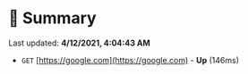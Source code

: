 # 📖 Summary
Last updated: **4/12/2021, 4:04:43 AM**

- `GET` [https://google.com](https://google.com) - **Up** (146ms)
